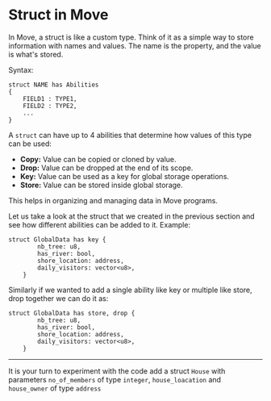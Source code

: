 # Struct in Move

In Move, a struct is like a custom type. Think of it as a simple way to store information with names and values. The name is the property, and the value is what's stored.

Syntax:

```
struct NAME has Abilities
{
    FIELD1 : TYPE1,
    FIELD2 : TYPE2,
    ...
}
```
A `struct` can have up to 4 abilities that determine how values of this type can be used:
- **Copy:** Value can be copied or cloned by value.
- **Drop:** Value can be dropped at the end of its scope.
- **Key:** Value can be used as a key for global storage operations.
- **Store:** Value can be stored inside global storage.

This helps in organizing and managing data in Move programs.

Let us take a look at the struct that we created in the previous section and see how different abilities can be added to it.
Example:

```
struct GlobalData has key {
        nb_tree: u8,
        has_river: bool,
        shore_location: address,
        daily_visitors: vector<u8>,
    }
```

Similarly if we wanted to add a single ability like key or multiple like store, drop together we can do it as:
```
struct GlobalData has store, drop {
        nb_tree: u8,
        has_river: bool,
        shore_location: address,
        daily_visitors: vector<u8>,
    }
```


---
It is your turn to experiment with the code add a struct `House` with parameters `no_of_members` of type `integer`, `house_loacation` and `house_owner` of type `address`

